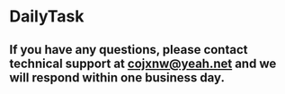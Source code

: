 # DailyTask
## If you have any questions, please contact technical support at cojxnw@yeah.net and we will respond within one business day.
